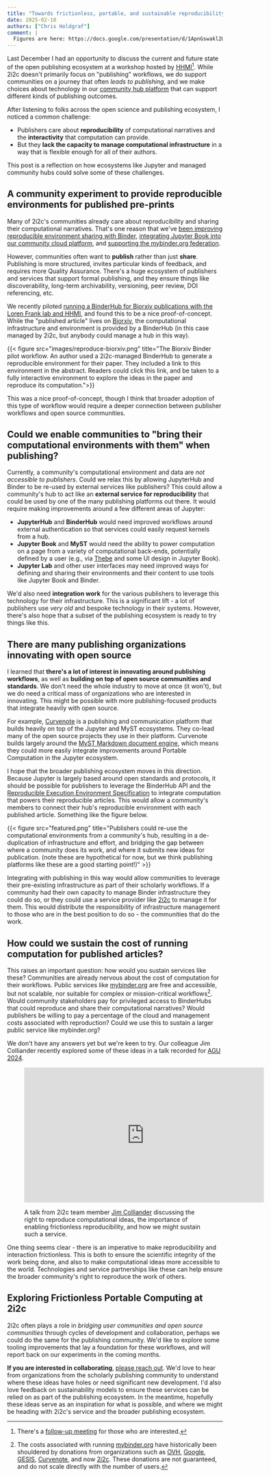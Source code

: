 ```yaml
---
title: "Towards frictionless, portable, and sustainable reproducibility with Binder"
date: 2025-02-10
authors: ["Chris Holdgraf"]
comment: |
  Figures are here: https://docs.google.com/presentation/d/1ApnGswakl2U_OUzYxSOSis3V-DbmR8EsJhO-DZ7MuLk/edit#slide=id.g33066a3c77c_0_0
--- 
```


Last December I had an opportunity to discuss the current and future state of the open publishing ecosystem at a workshop hosted by [HHMI](https://www.hhmi.org)[^followup]. While 2i2c doesn't primarily focus on "publishing" workflows, we do support communities on a journey that often _leads to publishing_, and we make choices about technology in our [community hub platform](../../../platform/) that can support different kinds of publishing outcomes.

[^followup]: There's a [follow-up meeting](https://incentivizingopen.org/2025/02/the-future-of-open-science-publishing-continuing-the-discussion/) for those who are interested.

After listening to folks across the open science and publishing ecosystem, I noticed a common challenge:

- Publishers care about **reproducibility** of computational narratives and the **interactivity** that computation can provide.
- But they **lack the capacity to manage computational infrastructure** in a way that is flexible enough for all of their authors.

This post is a reflection on how ecosystems like Jupyter and managed community hubs could solve some of these challenges.

## A community experiment to provide reproducible environments for published pre-prints

Many of 2i2c's communities already care about reproducibility and sharing their computational narratives. That's one reason that we've [been improving reproducible environment sharing with Binder](../../2024/jupyterhub-binderhub-gesis/index.md), [integrating Jupyter Book into our community cloud platform](../../2024/project-pythia-cookoff/index.md), and [supporting the mybinder.org federation](../../2025/binder-singlenode/index.md).

However, communities often want to **publish** rather than just **share**. Publishing is more structured, invites particular kinds of feedback, and requires more Quality Assurance. There's a huge ecosystem of publishers and services that support formal publishing, and they ensure things like discoverability, long-term archivability, versioning, peer review, DOI referencing, etc.

We recently piloted [running a BinderHub for Biorxiv publications with the Loren Frank lab and HHMI](../../2024/hhmi-spyglass-mysql/index.md), and found this to be a nice proof-of-concept. While the "published article" lives on [Biorxiv](https://www.biorxiv.org/), the computational infrastructure and environment is provided by a BinderHub (in this case managed by 2i2c, but anybody could manage a hub in this way).

{{< figure src="images/reproduce-biorxiv.png" title="The Biorxiv Binder pilot workflow. An author used a 2i2c-managed BinderHub to generate a reproducible environment for their paper. They included a link to this environment in the abstract. Readers could click this link, and be taken to a fully interactive environment to explore the ideas in the paper and reproduce its computation.">}}

This was a nice proof-of-concept, though I think that broader adoption of this type of workflow would require a deeper connection between publisher workflows and open source communities.

## Could we enable communities to "bring their computational environments with them" when publishing?

Currently, a community's computational environment and data are _not accessible to publishers_. Could we relax this by allowing JupyterHub and Binder to be re-used by external services like publishers? This could allow a community's hub to act like an **external service for reproducibility** that could be used by one of the many publishing platforms out there. It would require making improvements around a few different areas of Jupyter:

- **JupyterHub** and **BinderHub** would need improved workflows around external authentication so that services could easily request kernels from a hub.
- **Jupyter Book** and **MyST** would need the ability to power computation on a page from a variety of computational back-ends, potentially defined by a user (e.g., via [Thebe](https://thebe.readthedocs.io/en/stable/) and some UI design in Jupyter Book).
- **Jupyter Lab** and other user interfaces may need improved ways for defining and sharing their environments and their content to use tools like Jupyter Book and Binder.

We'd also need **integration work** for the various publishers to leverage this technology for their infrastructure. This is a significant lift - a lot of publishers use *very old* and bespoke technology in their systems. However, there's also hope that a subset of the publishing ecosystem is ready to try things like this.

## There are many publishing organizations innovating with open source

I learned that **there's a lot of interest in innovating around publishing workflows**, as well as **building on top of open source communities and standards**. We don't need the whole industry to move at once (it won't), but we do need a critical mass of organizations who are interested in innovating. This might be possible with more publishing-focused products that integrate heavily with open source.

For example, [Curvenote](https://curvenote.com) is a publishing and communication platform that builds heavily on top of the Jupyter and MyST ecosystems. They co-lead many of the open source projects they use in their platform. Curvenote builds largely around the [MyST Markdown document engine](https://mystmd.org), which means they could more easily integrate improvements around Portable Computation in the Jupyter ecosystem.

I hope that the broader publishing ecosystem moves in this direction. Because Jupyter is largely based around open standards and protocols, it should be possible for publishers to leverage the BinderHub API and the [Reproducible Execution Environment Specification](https://repo2docker.readthedocs.io/en/latest/specification.html) to integrate computation that powers their reproducible articles. This would allow a community's members to connect their hub's reproducible environment with each published article. Something like the figure below.

{{< figure src="featured.png" title="Publishers could re-use the computational environments from a community's hub, resulting in a de-duplication of infrastructure and effort, and bridging the gap between where a community does its work, and where it submits new ideas for publication. (note these are hypothetical for now, but we think publishing platforms like these are a good starting point!)" >}}

Integrating with publishing in this way would allow communities to leverage their pre-existing infrastructure as part of their scholarly workflows. If a community had their own capacity to manage Binder infrastructure they could do so, or they could use a service provider like [2i2c](https://2i2c.org) to manage it for them. This would distribute the responsibility of infrastructure management to those who are in the best position to do so - the communities that do the work.

## How could we sustain the cost of running computation for published articles?

This raises an important question: how would you sustain services like these? Communities are already nervous about the cost of computation for their workflows. Public services like [mybinder.org](https://mybinder.org) are free and accessible, but not scalable, nor suitable for complex or mission-critical workflows[^scale]. Would community stakeholders pay for privileged access to BinderHubs that could reproduce and share their computational narratives? Would publishers be willing to pay a percentage of the cloud and management costs associated with reproduction? Could we use this to sustain a larger public service like mybinder.org?

[^scale]: The costs associated with running [mybinder.org](https://mybinder.org) have historically been shouldered by donations from organizations such as [OVH](https://ovhcloud.com), [Google](https://google.com), [GESIS](https://notebooks.gesis.org/), [Curvenote](https://curvenote.com), and now [2i2c](https://2i2c.org). These donations are not guaranteed, and do not scale directly with the number of users.

We don't have any answers yet but we're keen to try. Our colleague Jim Colliander recently explored some of these ideas in a talk recorded for [AGU 2024](https://agu.confex.com/agu/fm24/meetingapp.cgi/Paper/100644).

<figure>
<iframe width="560" height="315" src="https://www.youtube.com/embed/D5s2HbaulZw?si=GCeDPpr2WobIuu4w" title="YouTube video player" frameborder="0" allow="accelerometer; autoplay; clipboard-write; encrypted-media; gyroscope; picture-in-picture; web-share" referrerpolicy="strict-origin-when-cross-origin" allowfullscreen></iframe>
<figcaption>

A talk from 2i2c team member [Jim Colliander](https://2i2c.org/author/jim-colliander/) discussing the right to reproduce computational ideas, the importance of enabling frictionless reproducibility, and how we might sustain such a service.

</figcaption>
</figure>

One thing seems clear - there is an imperative to make reproducibility and interaction frictionless. This is both to ensure the scientific integrity of the work being done, and also to make computational ideas more accessible to the world. Technologies and service partnerships like these can help ensure the broader community's right to reproduce the work of others.

## Exploring Frictionless Portable Computing at 2i2c

2i2c often plays a role in _bridging user communities and open source communities_ through cycles of development and collaboration, perhaps we could do the same for the publishing community. We'd like to explore some tooling improvements that lay a foundation for these workflows, and will report back on our experiments in the coming months.

**If you are interested in collaborating**, [please reach out](mailto:hello@2i2c.org). We'd love to hear from organizations from the scholarly publishing community to understand where these ideas have holes or need significant new development. I'd also love feedback on sustainability models to ensure these services can be relied on as part of the publishing ecosystem. In the meantime, hopefully these ideas serve as an inspiration for what is possible, and where we might be heading with 2i2c's service and the broader publishing ecosystem.
